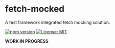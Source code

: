 # fetch-mocked

A test framework integrated fetch mocking solution.

[![npm version](https://badge.fury.io/js/fetch-mocked.svg)](https://badge.fury.io/js/fetch-mocked)
[![License: MIT](https://img.shields.io/badge/License-MIT-yellow.svg)](LICENSE)

**WORK IN PROGRESS**
